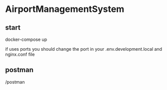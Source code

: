 # AirportManagementSystem

## start
docker-compose up

if  uses ports you should change the port in your .env.development.local and nginx.conf file

## postman
/postman
